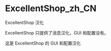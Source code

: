 # ExcellentShop_zh_CN

ExcellentShop 汉化

ExcellentShop 只提供了消息汉化，GUI 和配置没有。

这是 ExcellentShop 的 GUI 和配置汉化

